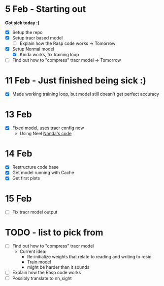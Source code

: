 # 5 Feb - Starting out 
**Got sick today :(**
- [x] Setup the repo
- [x] Setup tracr based model
    - [ ] Explain how the Rasp code works -> Tomorrow 
- [x] Setup Normal model
    - [x] Kinda works, fix training loop
- [ ] Find out how to "compress" tracr model -> Tomorrow 

# 11 Feb - Just finished being sick :)
- [x] Made working training loop, but model still doesn't get perfect accuracy

# 13 Feb 
- [x] Fixed model, uses tracr config now
  - Using Neel [Nanda's code](https://colab.research.google.com/github/neelnanda-io/TransformerLens/blob/main/demos/Tracr_to_Transformer_Lens_Demo.ipynb#scrollTo=bgM5a_Ct5k1V)  


# 14 Feb 
- [x] Restructure code base
- [x] Get model running with Cache
- [x] Get first plots

# 15 Feb 
- [ ] Fix tracr model output



# TODO - list to pick from
- [ ] Find out how to "compress" tracr model
    - Current idea: 
      - Re-initialize weights that relate to reading and writing to resid
      - Train model
      - might be harder than it sounds
- [ ] Explain how the Rasp code works
- [ ] Possibly translate to nn_sight
